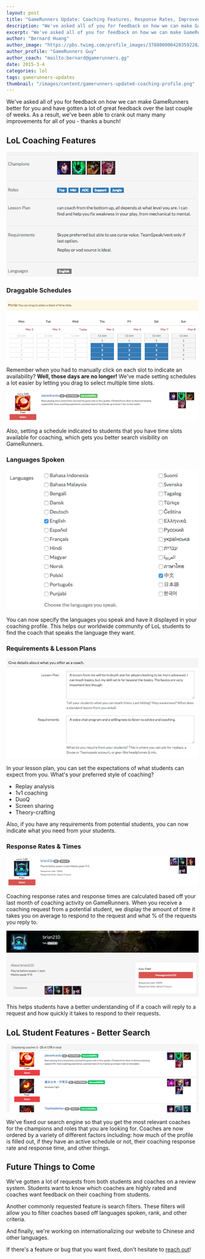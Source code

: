 ```yaml
---
layout: post
title: "GameRunners Update: Coaching Features, Response Rates, Improved Search"
description: "We've asked all of you for feedback on how we can make GameRunners better for you and as a result, we've been able to crank out many many improvements for all of you - thanks a bunch!"
excerpt: "We've asked all of you for feedback on how we can make GameRunners better for you and have gotten a lot of great feedback over the last couple of weeks. As a result, we've been able to crank out many many improvements for all of you - thanks a bunch!"
author: "Bernard Huang"
author_image: "https://pbs.twimg.com/profile_images/378800000420359228/a73e0d9f4cb08c28ebd9585a91d25c8b_400x400.jpeg"
author_profile: "GameRunners Guy"
author_coach: "mailto:bernard@gamerunners.gg"
date: 2015-3-4
categories: lol
tags: gamerunners-updates
thumbnail: "/images/content/gamerunners-updated-coaching-profile.png"
---
```

We've asked all of you for feedback on how we can make GameRunners better for you and have gotten a lot of great feedback over the last couple of weeks. As a result, we've been able to crank out many many improvements for all of you - thanks a bunch!

## LoL Coaching Features

<a href="http://www.gamerunners.gg/coaching_profile/edit?view=details">![GameRunners Coaching feature updates](/images/content/gamerunners-updated-coaching-profile.png)</a>

### Draggable Schedules

<a href="http://www.gamerunners.gg/schedule/edit">![GameRunners draggable schedules](/images/content/gamerunners-draggable-schedule.png)</a>

Remember when you had to manually click on each slot to indicate an availability? **Well, those days are no longer!** We've made setting schedules a lot easier by letting you drag to select multiple time slots. 

<a href="http://www.gamerunners.gg/schedule/edit">![GameRunners active schedules](/images/content/gamerunners-active-schedule.png)</a>

Also, setting a schedule indicated to students that you have time slots available for coaching, which gets you better search visibility on GameRunners.

### Languages Spoken

<a href="http://www.gamerunners.gg/coaching_profile/edit?view=details">![GameRunners languages spoken](/images/content/gamerunners-languages-spoken.png)</a>

You can now specify the languages you speak and have it displayed in your coaching profile. This helps our worldwide community of LoL students to find the coach that speaks the language they want. 

### Requirements & Lesson Plans

<a href="http://www.gamerunners.gg/coaching_profile/edit?view=details">![GameRunners lesson plans and requirements](/images/content/gamerunners-lesson-plan-requirements.png)</a>

In your lesson plan, you can set the expectations of what students can expect from you. What's your preferred style of coaching?

* Replay analysis
* 1v1 coaching
* DuoQ
* Screen sharing
* Theory-crafting

Also, if you have any requirements from potential students, you can now indicate what you need from your students.

### Response Rates & Times

![GameRunners search response rate & time](/images/content/gamerunners-search-response-rate-time.png)

Coaching response rates and response times are calculated based off your last month of coaching activity on GameRunners. When you receive a coaching request from a potential student, we display the amount of time it takes you on average to respond to the request and what % of the requests you reply to. 

![GameRunners coaching profile response rate & time](/images/content/gamerunners-profile-response-rate-time.png)

This helps students have a better understanding of if a coach will reply to a request and how quickly it takes to respond to their requests.

## LoL Student Features - Better Search

<a href="http://www.gamerunners.gg/coaches?utf8=%E2%9C%93&q=&region=">![GameRunners search improvements](/images/content/gamerunners-search-improvements.png)</a>

We've fixed our search engine so that you get the most relevant coaches for the champions and roles that you are looking for. Coaches are now ordered by a variety of different factors including: how much of the profile is filled out, if they have an active schedule or not, their coaching response rate and response time, and other things.

## Future Things to Come

We've gotten a lot of requests from both students and coaches on a review system. Students want to know which coaches are highly rated and coaches want feedback on their coaching from students.

Another commonly requested feature is search filters. These filters will allow you to filter coaches based off languages spoken, rank, and other criteria.

And finally, we're working on internationalizing our website to Chinese and other languages.

If there's a feature or bug that you want fixed, don't hesitate to <a href="mailto:bernard@gamerunners.gg">reach out</a>!